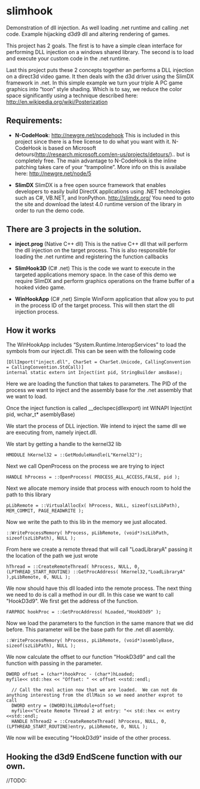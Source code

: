 slimhook
========

Demonstration of dll injection.  As well loading .net runtime and calling .net code.  Example hijacking d3d9 dll and altering rendering of games.

This project has 2 goals.  The first is to have a simple clean interface for performing DLL injection on a windows shared library.  The second is to load and execute your custom code in the .net runtime.

Last this project puts these 2 concepts together an performs a DLL injection on a direct3d video game.  It then deals with the d3d driver using the SlimDX framework in .net.  In this simple example we turn your triple A PC game graphics into “toon” style shading.  Which is to say, we reduce the color space significantly using a technique described here: http://en.wikipedia.org/wiki/Posterization

## Requirements:
* __N-CodeHook__: http://newgre.net/ncodehook 
This is included in this project since there is a free license to do what you want with it.  N-CodeHook is based on Microsoft detours(http://research.microsoft.com/en-us/projects/detours/).. but is completely free.  The main advantage to N-CodeHook is the inline patching takes care of your “trampoline”.  More info on this is availabe here: http://newgre.net/node/5

* __SlimDX__
SlimDX is a free open source framework that enables developers to easily build DirectX applications using .NET technologies such as C#, VB.NET, and IronPython.
http://slimdx.org/
You need to goto the site and download the latest 4.0 runtime version of the library in order to run the demo code.


## There are 3 projects in the solution.

* __inject.prog__ (Native C++ dll)
This is the native C++ dll that will perform the dll injection on the target process.  This is also responsible for loading the .net runtime and registering the function callbacks

* __SlimHook3D__ (C# .net)
This is the code we want to execute in the targeted applications memory space.  In the case of this demo we require SlimDX and perform graphics operations on the frame buffer of a hooked video game.

* __WinHookApp__ (C# ,net)
Simple WinForm application that allow you to put in the process ID of the target process.  This will then start the dll injection process.

## How it works

The WinHookApp includes “System.Runtime.InteropServices” to load the symbols from our inject.dll.  This can be seen with the following code

    [DllImport("inject.dll", CharSet = CharSet.Unicode, CallingConvention = CallingConvention.StdCall)]
    internal static extern int Inject(int pid, StringBuilder amsBase);

Here we are loading the function that takes to parameters.  The PID of the process we want to inject and the assembly base for the .net assembly that we want to load.

Once the inject function is called
    __declspec(dllexport) int WINAPI Inject(int pid, wchar_t* asemblyBase)

We start the process of DLL injection.  We intend to inject the same dll we are executing from, namely inject.dll.

We start by getting a handle to the kernel32 lib
    
    HMODULE hKernel32 = ::GetModuleHandle(L"Kernel32");
  
Next we call OpenProcess on the process we are trying to inject

    HANDLE hProcess = ::OpenProcess( PROCESS_ALL_ACCESS,FALSE, pid );

Next we allocate memory inside that process with enouch room to hold the path to this library

    pLibRemote = ::VirtualAllocEx( hProcess, NULL, sizeof(szLibPath), MEM_COMMIT, PAGE_READWRITE );
    
Now we write the path to this lib in the memory we just allocated.

    ::WriteProcessMemory( hProcess, pLibRemote, (void*)szLibPath, sizeof(szLibPath), NULL );
    
From here we create a remote thread that will call "LoadLibraryA" passing it the location of the path we just wrote

    hThread = ::CreateRemoteThread( hProcess, NULL, 0,(LPTHREAD_START_ROUTINE) ::GetProcAddress( hKernel32,"LoadLibraryA" ),pLibRemote, 0, NULL );
    
We now should have this dll loaded into the remote process.  The next thing we need to do is call a method in our dll.  In this case we want to call "HookD3d9".  We first get the address of the function.

    FARPROC hookProc = ::GetProcAddress( hLoaded,"HookD3d9" );
    
Now we load the parameters to the function in the same manore that we did before.  This parameter will be the base path for the .net dll asembly.

    ::WriteProcessMemory( hProcess, pLibRemote, (void*)asemblyBase, sizeof(szLibPath), NULL );
    
We now calculate the offset to our function "HookD3d9" and call the function with passing in the parameter.

    DWORD offset = (char*)hookProc - (char*)hLoaded;
    myfile<< std::hex << "Offset: " << offset <<std::endl;

	  // Call the real action now that we are loaded.  We can not do anything interesting from the dllMain so we need another exprot to call
	  DWORD entry = (DWORD)hLibModule+offset;
	  myfile<<"Create Remote Thread 2 at entry: "<< std::hex << entry  <<std::endl;
	  HANDLE hThread2 = ::CreateRemoteThread( hProcess, NULL, 0,(LPTHREAD_START_ROUTINE)entry, pLibRemote, 0, NULL );
    
We now will be executing "HookD3d9" inside of the other process.

## Hooking the d3d9 EndScene function with our own.

//TODO:


